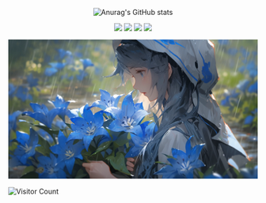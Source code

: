 <div id="title" align=center>


![Anurag's GitHub stats](https://github-readme-stats.vercel.app/api?username=stingoChen&show_icons=true&theme=radical)



![](https://img.shields.io/badge/code-Python-blue)
![](https://img.shields.io/badge/Dislikes-Learning-yellow) 
![](https://img.shields.io/badge/Personality-ENTJ-red) 
![](https://img.shields.io/badge/Interests-Anime-pink)

</div>

![头像](image/56.png)

![Visitor Count](https://profile-counter.glitch.me/stingoChen/count.svg)

